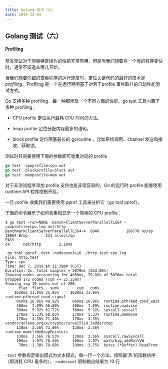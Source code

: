 ```yaml
---
title: Golang 测试（六）
date: 2019-12-04
---
```


## Golang 测试（六）



#### Profiling

基准测试对于测量特定操作的性能非常有用，但是当我们想要将一个慢的程序变快时，通常不知道从哪儿开始。

当我们想要仔细的查看程序的运行速度时，定位关键代码的最好的技术是 *profiling*。Profiling 是一个在运行期间基于对若干profile 事件取样的自动性能测试方式。

Go 支持多种 profiling，每一种都涉及一个不同方面的性能。go test 工具内置了多种 profiling ;

- CPU profile 定位执行最耗 CPU 时间的方法。

- heap profile 定位分配内存最多的语句。

- block profile 定位阻塞最长的 goroutine ，比如系统调用、channel 发送和接收、获取锁。

测试时只需要使用下面的参数即可收集对应的 profile

```go
go test -cpuprofile=cpu.out
go test -blockprofile=block.out
go test -memprofile=mem.out
```

对于非测试程序添加 profile 支持也是非常容易的，Go 的运行时 profile 能够使用 runtime API 程序控制开启。

一旦 profile 收集我们需要使用 pprof 工具来分析它（go tool pprof）。

下面的命令展示了如何收集和显示一个简单的 CPU profile：

```shell
$ go test -run=NONE -bench=ClientServerParallelTLS64 -cpuprofile=cpu.log net/http
BenchmarkClientServerParallelTLS64-4  6940            186778 ns/op           18864 B/op        231 allocs/op
PASS
ok      net/http        2.104s
```
```shell
 go tool pprof -text -nodecount=10 ./http.test cpu.log 
File: http.test
Type: cpu
Time: Dec 7, 2019 at 11:39pm (CST)
Duration: 2s, Total samples = 5070ms (253.06%)
Showing nodes accounting for 4050ms, 79.88% of 5070ms total
Dropped 172 nodes (cum <= 25.35ms)
Showing top 10 nodes out of 206
      flat  flat%   sum%        cum   cum%
    1620ms 31.95% 31.95%     1620ms 31.95%  runtime.pthread_cond_signal
     860ms 16.96% 48.92%      860ms 16.96%  runtime.pthread_cond_wait
     400ms  7.89% 56.80%      400ms  7.89%  runtime.madvise
     300ms  5.92% 62.72%      300ms  5.92%  syscall.syscall
     270ms  5.33% 68.05%      270ms  5.33%  runtime.memmove
     170ms  3.35% 71.40%      170ms  3.35%  vendor/golang.org/x/crypto/curve25519.ladderstep
     130ms  2.56% 73.96%      130ms  2.56%  runtime.memclrNoHeapPointers
     130ms  2.56% 76.53%      130ms  2.56%  syscall.rawSyscall
     100ms  1.97% 78.50%      100ms  1.97%  math/big.addMulVVW
      70ms  1.38% 79.88%      190ms  3.75%  bytes.(*Buffer).ReadFrom
```

`-text` 参数指定输出模式为文本模式，每一行一个方法，按照最‘热’的函数排序（即消耗 CPU 最多的），`-nodecount` 限制输出结果为 10 行





